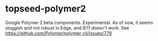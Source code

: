 # topseed-polymer2
Google Polymer 2 beta components. Experimental. As of now, it seems sluggish and not robust in Edge, and IE11 doesn't work. See <https://github.com/Polymer/polymer-cli/issues/779>
